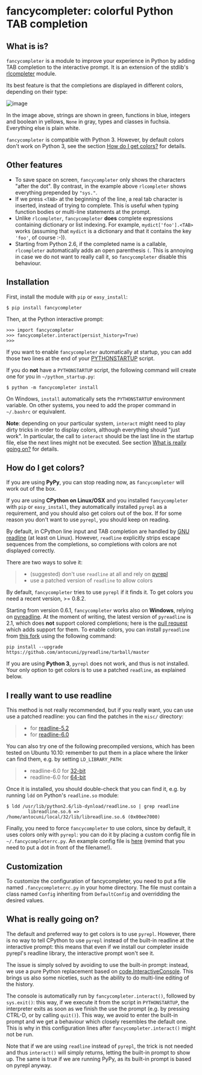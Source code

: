 fancycompleter: colorful Python TAB completion
==============================================

What is is?
-----------

`fancycompleter` is a module to improve your experience in Python by
adding TAB completion to the interactive prompt. It is an extension of
the stdlib\'s
[rlcompleter](http://docs.python.org/library/rlcompleter.html) module.

Its best feature is that the completions are displayed in different
colors, depending on their type:

![image](https://user-images.githubusercontent.com/9417531/217352395-abbb900f-c747-4535-a37f-d2edfc263559.png)

In the image above, strings are shown in green, functions in blue,
integers and boolean in yellows, `None` in gray, types and classes in
fuchsia. Everything else is plain white.

`fancycompleter` is compatible with Python 3. However, by default colors
don\'t work on Python 3, see the section [How do I get
colors?](#how-do-i-get-colors) for details.

Other features
--------------

-   To save space on screen, `fancycompleter` only shows the characters
    "after the dot". By contrast, in the example above `rlcompleter`
    shows everything prepended by `"sys."`.
-   If we press `<TAB>` at the beginning of the line, a real tab
    character is inserted, instead of trying to complete. This is useful
    when typing function bodies or multi-line statements at the prompt.
-   Unlike `rlcompleter`, `fancycompleter` **does** complete expressions
    containing dictionary or list indexing. For example,
    `mydict['foo'].<TAB>` works (assuming that `mydict` is a dictionary
    and that it contains the key `'foo'`, of course :-)).
-   Starting from Python 2.6, if the completed name is a callable,
    `rlcompleter` automatically adds an open parenthesis `(`. This is
    annoying in case we do not want to really call it, so
    `fancycompleter` disable this behaviour.

Installation
------------

First, install the module with `pip` or `easy_install`:

    $ pip install fancycompleter

Then, at the Python interactive prompt:

    >>> import fancycompleter
    >>> fancycompleter.interact(persist_history=True)
    >>>

If you want to enable `fancycompleter` automatically at startup, you can
add those two lines at the end of your
[PYTHONSTARTUP](http://docs.python.org/using/cmdline.html#envvar-PYTHONSTARTUP)
script.

If you do **not** have a `PYTHONSTARTUP` script, the
following command will create one for you in `~/python_startup.py`:

    $ python -m fancycompleter install

On Windows, `install` automatically sets the `PYTHONSTARTUP` environment
variable. On other systems, you need to add the proper command in
`~/.bashrc` or equivalent.

**Note**: depending on your particular system, `interact` might need to
play dirty tricks in order to display colors, although everything should
"just work". In particular, the call to `interact` should be the last
line in the startup file, else the next lines might not be executed. See
section [What is really going on?](#what-is-really-going-on) for
details.

How do I get colors?
--------------------

If you are using **PyPy**, you can stop reading now, as `fancycompleter`
will work out of the box.

If you are using **CPython on Linux/OSX** and you installed
`fancycompleter` with `pip` or `easy_install`, they automatically
installed `pyrepl` as a requirement, and you should also get colors out
of the box. If for some reason you don\'t want to use `pyrepl`, you
should keep on reading.

By default, in CPython line input and TAB completion are handled by [GNU
readline](http://tiswww.case.edu/php/chet/readline/rltop.html) (at least
on Linux). However, `readline` explicitly strips escape sequences from
the completions, so completions with colors are not displayed correctly.

There are two ways to solve it:

> -   (suggested) don\'t use `readline` at all and rely on
>     [pyrepl](http://codespeak.net/pyrepl/)
> -   use a patched version of `readline` to allow colors

By default, `fancycompleter` tries to use `pyrepl` if it finds it. To
get colors you need a recent version, \>= 0.8.2.

Starting from version 0.6.1, `fancycompleter` works also on **Windows**,
relying on [pyreadline](https://pypi.python.org/pypi/pyreadline). At the
moment of writing, the latest version of `pyreadline` is 2.1, which does
**not** support colored completions; here is the [pull
request](https://github.com/pyreadline/pyreadline/pull/48) which adds
support for them. To enable colors, you can install `pyreadline` from
[this fork](https://github.com/antocuni/pyreadline) using the following
command:

    pip install --upgrade https://github.com/antocuni/pyreadline/tarball/master

If you are using **Python 3**, `pyrepl` does not work, and thus is not
installed. Your only option to get colors is to use a patched
`readline`, as explained below.

I really want to use readline
-----------------------------

This method is not really recommended, but if you really want, you can
use use a patched readline: you can find the patches in the `misc/`
directory:

> -   for
>     [readline-5.2](http://bitbucket.org/antocuni/fancycompleter/src/tip/misc/readline-escape-5.2.patch)
> -   for
>     [readline-6.0](http://bitbucket.org/antocuni/fancycompleter/src/tip/misc/readline-escape-6.0.patch)

You can also try one of the following precompiled versions, which has
been tested on Ubuntu 10.10: remember to put them in a place where the
linker can find them, e.g. by setting `LD_LIBRARY_PATH`:

> -   readline-6.0 for
>     [32-bit](http://bitbucket.org/antocuni/fancycompleter/src/tip/misc/libreadline.so.6-32bit)
> -   readline-6.0 for
>     [64-bit](http://bitbucket.org/antocuni/fancycompleter/src/tip/misc/libreadline.so.6-64bit)

Once it is installed, you should double-check that you can find it, e.g.
by running `ldd` on Python\'s `readline.so` module:

    $ ldd /usr/lib/python2.6/lib-dynload/readline.so | grep readline
            libreadline.so.6 => /home/antocuni/local/32/lib/libreadline.so.6 (0x00ee7000)

Finally, you need to force `fancycompleter` to use colors, since by
default, it uses colors only with `pyrepl`: you can do it by placing a
custom config file in `~/.fancycompleterrc.py`. An example config file
is
[here](http://bitbucket.org/antocuni/fancycompleter/src/tip/misc/fancycompleterrc.py)
(remind that you need to put a dot in front of the filename!).

Customization
-------------

To customize the configuration of fancycompleter, you need to put a file
named `.fancycompleterrc.py` in your home directory. The file must
contain a class named `Config` inheriting from `DefaultConfig` and
overridding the desired values.

What is really going on?
------------------------

The default and preferred way to get colors is to use `pyrepl`. However,
there is no way to tell CPython to use `pyrepl` instead of the built-in
readline at the interactive prompt: this means that even if we install
our completer inside pyrepl\'s readline library, the interactive prompt
won\'t see it.

The issue is simply solved by avoiding to use the built-in prompt:
instead, we use a pure Python replacement based on
[code.InteractiveConsole](http://docs.python.org/library/code.html#code.InteractiveConsole).
This brings us also some niceties, such as the ability to do multi-line
editing of the history.

The console is automatically run by `fancycompleter.interact()`,
followed by `sys.exit()`: this way, if we execute it from the script in
`PYTHONSTARTUP`, the interpreter exits as soon as we finish the use the
prompt (e.g. by pressing CTRL-D, or by calling `quit()`). This way, we
avoid to enter the built-in prompt and we get a behaviour which closely
resembles the default one. This is why in this configuration lines after
`fancycompleter.interact()` might not be run.

Note that if we are using `readline` instead of `pyrepl`, the trick is
not needed and thus `interact()` will simply returns, letting the
built-in prompt to show up. The same is true if we are running PyPy, as
its built-in prompt is based on pyrepl anyway.
